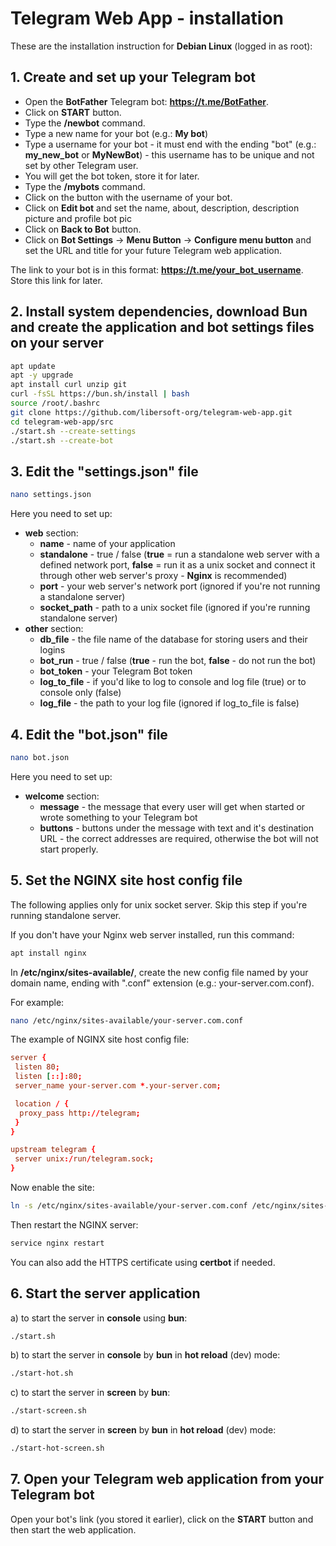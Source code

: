 # Telegram Web App - installation

These are the installation instruction for **Debian Linux** (logged in as root):

## 1. Create and set up your Telegram bot

- Open the **BotFather** Telegram bot: **https://t.me/BotFather**.
- Click on **START** button.
- Type the **/newbot** command.
- Type a new name for your bot (e.g.: **My bot**)
- Type a username for your bot - it must end with the ending "bot" (e.g.: **my_new_bot** or **MyNewBot**) - this username has to be unique and not set by other Telegram user.
- You will get the bot token, store it for later.
- Type the **/mybots** command.
- Click on the button with the username of your bot.
- Click on **Edit bot** and set the name, about, description, description picture and profile bot pic
- Click on **Back to Bot** button.
- Click on **Bot Settings** -> **Menu Button** -> **Configure menu button** and set the URL and title for your future Telegram web application.

The link to your bot is in this format: **https://t.me/your_bot_username**. Store this link for later.

## 2. Install system dependencies, download Bun and create the application and bot settings files on your server

```bash
apt update
apt -y upgrade
apt install curl unzip git
curl -fsSL https://bun.sh/install | bash
source /root/.bashrc
git clone https://github.com/libersoft-org/telegram-web-app.git
cd telegram-web-app/src
./start.sh --create-settings
./start.sh --create-bot
```

## 3. Edit the "settings.json" file

```bash
nano settings.json
```

Here you need to set up:
- **web** section:
  - **name** - name of your application
  - **standalone** - true / false (**true** = run a standalone web server with a defined network port, **false** = run it as a unix socket and connect it through other web server's proxy - **Nginx** is recommended)
  - **port** - your web server's network port (ignored if you're not running a standalone server)
  - **socket_path** - path to a unix socket file (ignored if you're running standalone server)
- **other** section:
  - **db_file** - the file name of the database for storing users and their logins
  - **bot_run** - true / false (**true** - run the bot, **false** - do not run the bot)
  - **bot_token** - your Telegram Bot token
  - **log_to_file** - if you'd like to log to console and log file (true) or to console only (false)
  - **log_file** - the path to your log file (ignored if log_to_file is false)

## 4. Edit the "bot.json" file

```bash
nano bot.json
```

Here you need to set up:
- **welcome** section:
  - **message** - the message that every user will get when started or wrote something to your Telegram bot
  - **buttons** - buttons under the message with text and it's destination URL - the correct addresses are required, otherwise the bot will not start properly.

## 5. Set the NGINX site host config file

The following applies only for unix socket server. Skip this step if you're running standalone server.

If you don't have your Nginx web server installed, run this command:

```bash
apt install nginx
```

In **/etc/nginx/sites-available/**, create the new config file named by your domain name, ending with ".conf" extension (e.g.: your-server.com.conf).

For example:

```bash
nano /etc/nginx/sites-available/your-server.com.conf
```

The example of NGINX site host config file:

```conf
server {
 listen 80;
 listen [::]:80;
 server_name your-server.com *.your-server.com;

 location / {
  proxy_pass http://telegram;
 }
}

upstream telegram {
 server unix:/run/telegram.sock;
}
```

Now enable the site:

```bash
ln -s /etc/nginx/sites-available/your-server.com.conf /etc/nginx/sites-enabled/your-server.com.conf
```

Then restart the NGINX server:

```bash
service nginx restart
```

You can also add the HTTPS certificate using **certbot** if needed.

## 6. Start the server application

a) to start the server in **console** using **bun**:

```bash
./start.sh
```

b) to start the server in **console** by **bun** in **hot reload** (dev) mode:

```bash
./start-hot.sh
```

c) to start the server in **screen** by **bun**:

```bash
./start-screen.sh
```

d) to start the server in **screen** by **bun** in **hot reload** (dev) mode:

```bash
./start-hot-screen.sh
```

## 7. Open your Telegram web application from your Telegram bot

Open your bot's link (you stored it earlier), click on the **START** button and then start the web application.
